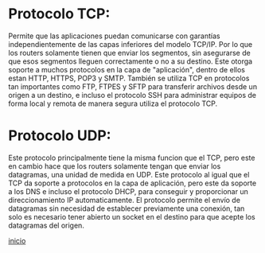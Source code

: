 # Protocolo TCP:
Permite que las aplicaciones puedan comunicarse con garantías independientemente de las capas inferiores del modelo TCP/IP. Por lo que los routers solamente tienen que enviar los segmentos, sin asegurarse de que esos segmentos lleguen correctamente o no a su destino. Este otorga soporte a muchos protocolos en la capa de "aplicación", dentro de ellos estan HTTP, HTTPS, POP3 y SMTP. También se utiliza TCP en protocolos tan importantes como FTP, FTPES y SFTP para transferir archivos desde un origen a un destino, e incluso el protocolo SSH para administrar equipos de forma local y remota de manera segura utiliza el protocolo TCP.

# Protocolo UDP:
Este protocolo principalmente tiene la misma funcion que el TCP, pero este en cambio hace que los routers solamente tengan que enviar los datagramas, una unidad de medida en UDP. Este protocolo al igual que el TCP da soporte a protocolos en la capa de aplicación, pero este da soporte a los DNS e incluso el protocolo DHCP, para conseguir y proporcionar un direccionamiento IP automaticamente. El protocolo permite el envío de datagramas sin necesidad de establecer previamente una conexión, tan solo es necesario tener abierto un socket en el destino para que acepte los datagramas del origen.

[inicio](README.md)
